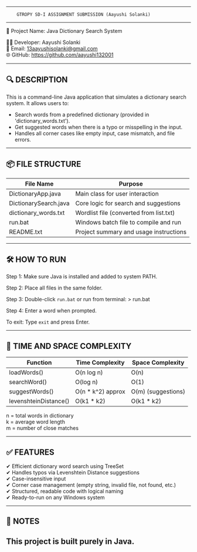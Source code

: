 ------------------------------------------------------------
        GTROPY SD-I ASSIGNMENT SUBMISSION (Aayushi Solanki)
------------------------------------------------------------

📁 Project Name: Java Dictionary Search System

👨‍💻 Developer: Aayushi Solanki  
📧 Email: 13aayushisolanki@gmail.com  
🌐 GitHub: https://github.com/aayushi132001

------------------------------------------------------------
🔍 DESCRIPTION
------------------------------------------------------------

This is a command-line Java application that simulates a dictionary search system. It allows users to:
- Search words from a predefined dictionary (provided in 'dictionary_words.txt').
- Get suggested words when there is a typo or misspelling in the input.
- Handles all corner cases like empty input, case mismatch, and file errors.

------------------------------------------------------------
📦 FILE STRUCTURE
------------------------------------------------------------

| File Name              | Purpose                                      |
|------------------------|----------------------------------------------|
| DictionaryApp.java     | Main class for user interaction              |
| DictionarySearch.java  | Core logic for search and suggestions        |
| dictionary_words.txt   | Wordlist file (converted from list.txt)      |
| run.bat                | Windows batch file to compile and run        |
| README.txt             | Project summary and usage instructions       |

------------------------------------------------------------
🛠 HOW TO RUN
------------------------------------------------------------

Step 1: Make sure Java is installed and added to system PATH.

Step 2: Place all files in the same folder.

Step 3: Double-click `run.bat` or run from terminal:
        > run.bat

Step 4: Enter a word when prompted.

To exit: Type `exit` and press Enter.

------------------------------------------------------------
🧠 TIME AND SPACE COMPLEXITY
------------------------------------------------------------

| Function              | Time Complexity     | Space Complexity    |
|-----------------------|---------------------|---------------------|
| loadWords()           | O(n log n)          | O(n)                |
| searchWord()          | O(log n)            | O(1)                |
| suggestWords()        | O(n * k^2) approx   | O(m) (suggestions)  |
| levenshteinDistance() | O(k1 * k2)          | O(k1 * k2)          |

n = total words in dictionary  
k = average word length  
m = number of close matches

------------------------------------------------------------
✅ FEATURES
------------------------------------------------------------

✔ Efficient dictionary word search using TreeSet  
✔ Handles typos via Levenshtein Distance suggestions  
✔ Case-insensitive input  
✔ Corner case management (empty string, invalid file, not found, etc.)  
✔ Structured, readable code with logical naming  
✔ Ready-to-run on any Windows system  

------------------------------------------------------------
📣 NOTES
------------------------------------------------------------

This project is built purely in Java.
------------------------------------------------------------
